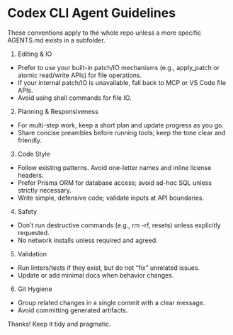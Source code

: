 # Codex CLI Agent Guidelines

These conventions apply to the whole repo unless a more specific AGENTS.md exists in a subfolder.

1) Editing & IO
- Prefer to use your built-in patch/IO mechanisms (e.g., apply_patch or atomic read/write APIs) for file operations.
- If your internal patch/IO is unavailable, fall back to MCP or VS Code file APIs.
- Avoid using shell commands for file IO.

2) Planning & Responsiveness
- For multi-step work, keep a short plan and update progress as you go.
- Share concise preambles before running tools; keep the tone clear and friendly.

3) Code Style
- Follow existing patterns. Avoid one-letter names and inline license headers.
- Prefer Prisma ORM for database access; avoid ad-hoc SQL unless strictly necessary.
- Write simple, defensive code; validate inputs at API boundaries.

4) Safety
- Don’t run destructive commands (e.g., rm -rf, resets) unless explicitly requested.
- No network installs unless required and agreed.

5) Validation
- Run linters/tests if they exist, but do not “fix” unrelated issues.
- Update or add minimal docs when behavior changes.

6) Git Hygiene
- Group related changes in a single commit with a clear message.
- Avoid committing generated artifacts.

Thanks! Keep it tidy and pragmatic.

